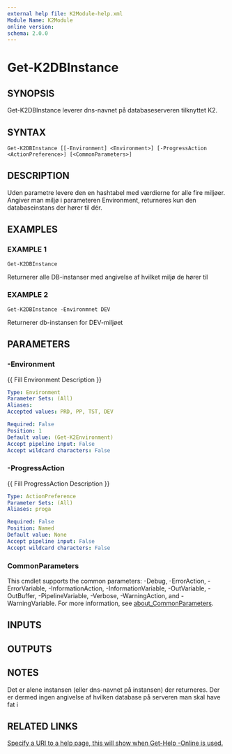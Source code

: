 ```yaml
---
external help file: K2Module-help.xml
Module Name: K2Module
online version:
schema: 2.0.0
---
```


# Get-K2DBInstance

## SYNOPSIS
Get-K2DBInstance leverer dns-navnet på databaseserveren tilknyttet K2.

## SYNTAX

```
Get-K2DBInstance [[-Environment] <Environment>] [-ProgressAction <ActionPreference>] [<CommonParameters>]
```

## DESCRIPTION
Uden parametre levere den en hashtabel med værdierne for alle fire miljøer. 
Angiver man miljø i parameteren Environment, returneres kun den databaseinstans der hører til dér.

## EXAMPLES

### EXAMPLE 1
```
Get-K2DBInstance
```

Returnerer alle DB-instanser med angivelse af hvilket miljø de hører til

### EXAMPLE 2
```
Get-K2DBInstance -Environmnet DEV
```

Returnerer db-instansen for DEV-miljøet

## PARAMETERS

### -Environment
{{ Fill Environment Description }}

```yaml
Type: Environment
Parameter Sets: (All)
Aliases:
Accepted values: PRD, PP, TST, DEV

Required: False
Position: 1
Default value: (Get-K2Environment)
Accept pipeline input: False
Accept wildcard characters: False
```

### -ProgressAction
{{ Fill ProgressAction Description }}

```yaml
Type: ActionPreference
Parameter Sets: (All)
Aliases: proga

Required: False
Position: Named
Default value: None
Accept pipeline input: False
Accept wildcard characters: False
```

### CommonParameters
This cmdlet supports the common parameters: -Debug, -ErrorAction, -ErrorVariable, -InformationAction, -InformationVariable, -OutVariable, -OutBuffer, -PipelineVariable, -Verbose, -WarningAction, and -WarningVariable. For more information, see [about_CommonParameters](http://go.microsoft.com/fwlink/?LinkID=113216).

## INPUTS

## OUTPUTS

## NOTES
Det er alene instansen (eller dns-navnet på instansen) der returneres. 
Der er dermed ingen angivelse af hvilken database på serveren man skal have fat i

## RELATED LINKS

[Specify a URI to a help page, this will show when Get-Help -Online is used.]()

